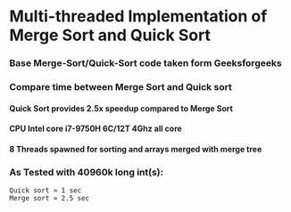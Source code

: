 # **Multi-threaded Implementation of Merge Sort and Quick Sort**

### Base Merge-Sort/Quick-Sort code taken form Geeksforgeeks

### Compare time between Merge Sort and Quick sort
#### Quick Sort provides 2.5x speedup compared to Merge Sort
#### CPU Intel core i7-9750H 6C/12T 4Ghz all core
#### 8 Threads spawned for sorting and arrays merged with merge tree
### As Tested with 40960k long int(s):
    Quick sort ≃ 1 sec
    Merge sort ≃ 2.5 sec